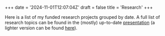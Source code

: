 +++
date = '2024-11-01T12:07:04Z'
draft = false
title = 'Research'
+++

Here is a list of my funded research projects grouped by date.
A full list of research topics can be found in the (mostly) up-to-date [presentation](https://docs.google.com/presentation/d/1yRS2Y4PwN4WamESHGxZcY_-EakCRsS6R/edit?usp=sharing&ouid=108103942878979114166&rtpof=true&sd=true) (a lighter version can be found [here](/mrg_presentation.pdf)).
